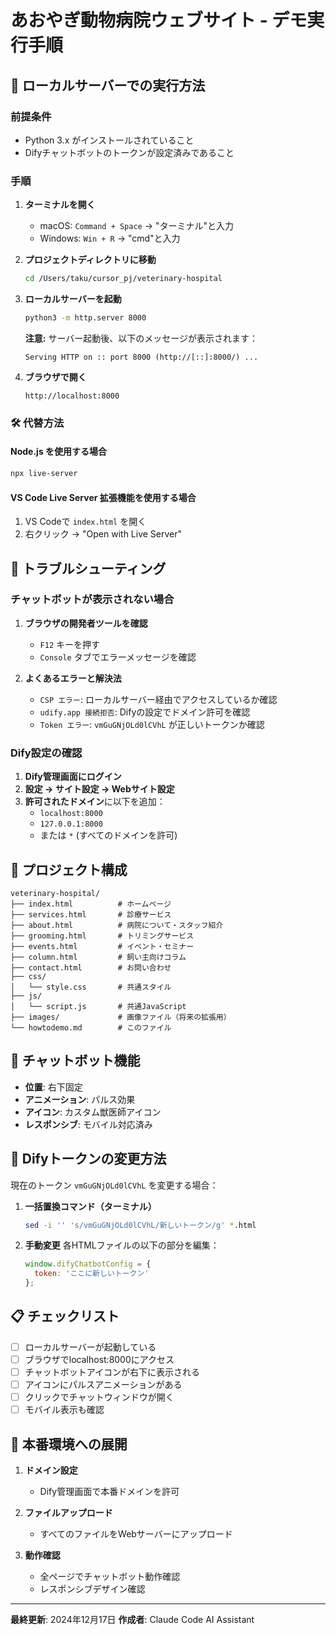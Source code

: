 # あおやぎ動物病院ウェブサイト - デモ実行手順

## 🚀 ローカルサーバーでの実行方法

### 前提条件
- Python 3.x がインストールされていること
- Difyチャットボットのトークンが設定済みであること

### 手順

1. **ターミナルを開く**
   - macOS: `Command + Space` → "ターミナル"と入力
   - Windows: `Win + R` → "cmd"と入力

2. **プロジェクトディレクトリに移動**
   ```bash
   cd /Users/taku/cursor_pj/veterinary-hospital
   ```

3. **ローカルサーバーを起動**
   ```bash
   python3 -m http.server 8000
   ```
   
   **注意:** サーバー起動後、以下のメッセージが表示されます：
   ```
   Serving HTTP on :: port 8000 (http://[::]:8000/) ...
   ```

4. **ブラウザで開く**
   ```
   http://localhost:8000
   ```

### 🛠️ 代替方法

#### Node.js を使用する場合
```bash
npx live-server
```

#### VS Code Live Server 拡張機能を使用する場合
1. VS Codeで `index.html` を開く
2. 右クリック → "Open with Live Server"

## 🐛 トラブルシューティング

### チャットボットが表示されない場合

1. **ブラウザの開発者ツールを確認**
   - `F12` キーを押す
   - `Console` タブでエラーメッセージを確認

2. **よくあるエラーと解決法**
   - `CSP エラー`: ローカルサーバー経由でアクセスしているか確認
   - `udify.app 接続拒否`: Difyの設定でドメイン許可を確認
   - `Token エラー`: `vmGuGNjOLd0lCVhL` が正しいトークンか確認

### Dify設定の確認

1. **Dify管理画面にログイン**
2. **設定 → サイト設定 → Webサイト設定**
3. **許可されたドメイン**に以下を追加：
   - `localhost:8000`
   - `127.0.0.1:8000`
   - または `*` (すべてのドメインを許可)

## 📁 プロジェクト構成

```
veterinary-hospital/
├── index.html          # ホームページ
├── services.html       # 診療サービス
├── about.html          # 病院について・スタッフ紹介
├── grooming.html       # トリミングサービス
├── events.html         # イベント・セミナー
├── column.html         # 飼い主向けコラム
├── contact.html        # お問い合わせ
├── css/
│   └── style.css       # 共通スタイル
├── js/
│   └── script.js       # 共通JavaScript
├── images/             # 画像ファイル（将来の拡張用）
└── howtodemo.md        # このファイル
```

## 🎯 チャットボット機能

- **位置**: 右下固定
- **アニメーション**: パルス効果
- **アイコン**: カスタム獣医師アイコン
- **レスポンシブ**: モバイル対応済み

## 🔧 Difyトークンの変更方法

現在のトークン `vmGuGNjOLd0lCVhL` を変更する場合：

1. **一括置換コマンド（ターミナル）**
   ```bash
   sed -i '' 's/vmGuGNjOLd0lCVhL/新しいトークン/g' *.html
   ```

2. **手動変更**
   各HTMLファイルの以下の部分を編集：
   ```javascript
   window.difyChatbotConfig = {
     token: 'ここに新しいトークン'
   };
   ```

## 📋 チェックリスト

- [ ] ローカルサーバーが起動している
- [ ] ブラウザでlocalhost:8000にアクセス
- [ ] チャットボットアイコンが右下に表示される
- [ ] アイコンにパルスアニメーションがある
- [ ] クリックでチャットウィンドウが開く
- [ ] モバイル表示も確認

## 🚀 本番環境への展開

1. **ドメイン設定**
   - Dify管理画面で本番ドメインを許可
   
2. **ファイルアップロード**
   - すべてのファイルをWebサーバーにアップロード
   
3. **動作確認**
   - 全ページでチャットボット動作確認
   - レスポンシブデザイン確認

---

**最終更新**: 2024年12月17日
**作成者**: Claude Code AI Assistant